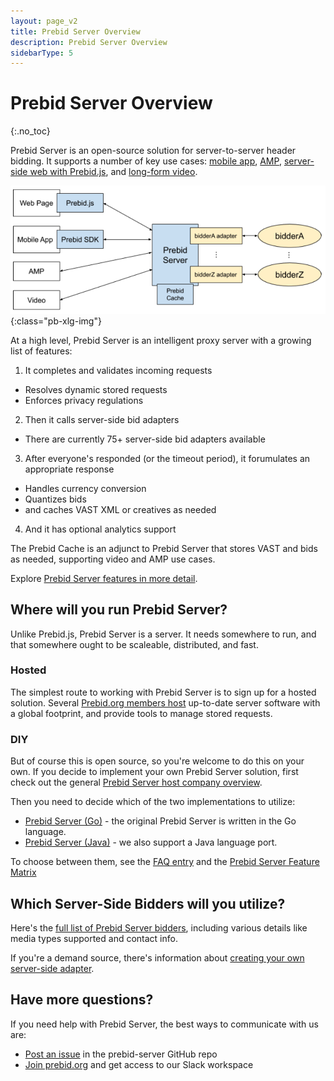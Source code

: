 ```yaml
---
layout: page_v2
title: Prebid Server Overview
description: Prebid Server Overview
sidebarType: 5
---
```


# Prebid Server Overview
{:.no_toc}

Prebid Server is an open-source solution for server-to-server header bidding. It supports a number of key use cases: [mobile app](/prebid-server/use-cases/pbs-sdk.html), [AMP](/prebid-server/use-cases/pbs-amp.html), [server-side web with Prebid.js](/prebid-server/use-cases/pbs-pbjs.html), and [long-form video](/prebid-server/use-cases/pbs-lfv.html). 

![Prebid Server Architecture](/assets/images/prebid-server/pbs-architecture.png){:class="pb-xlg-img"}

At a high level, Prebid Server is an intelligent proxy server with a growing list of features:

1. It completes and validates incoming requests
  - Resolves dynamic stored requests
  - Enforces privacy regulations
2. Then it calls server-side bid adapters
  - There are currently 75+ server-side bid adapters available
3. After everyone's responded (or the timeout period), it forumulates an appropriate response
  - Handles currency conversion
  - Quantizes bids
  - and caches VAST XML or creatives as needed
4. And it has optional analytics support

The Prebid Cache is an adjunct to Prebid Server that stores VAST and bids as needed, supporting video and AMP use cases.

Explore [Prebid Server features in more detail](/prebid-server/features/index.html).

## Where will you run Prebid Server?

Unlike Prebid.js, Prebid Server is a server. It needs somewhere to run, and that somewhere ought to be scaleable, distributed, and fast.

### Hosted

The simplest route to working with Prebid Server is to sign up for a hosted solution. Several [Prebid.org members host](/prebid-server/hosted-servers.html) up-to-date server software with a global footprint, and provide tools to manage stored requests.

### DIY

But of course this is open source, so you're welcome to do this on your own. If you decide to implement your own Prebid Server solution, first check out the general [Prebid Server host company overview](/prebid-server/hosting/pbs-hosting-servers.html).

Then you need to decide which of the two implementations to utilize:

- [Prebid Server (Go)](/prebid-server/versions/pbs-versions-go.html) - the original Prebid Server is written in the Go language.
- [Prebid Server (Java)](/prebid-server/versions/pbs-versions-java.html) - we also support a Java language port.

To choose between them, see the [FAQ entry](http://prebid.org/faq/prebid-server-faq.html#why-are-there-two-versions-of-prebid-server-are-they-kept-in-sync) and the [Prebid Server Feature Matrix](/prebid-server/versions/pbs-versions-overview.html)

## Which Server-Side Bidders will you utilize?

Here's the [full list of Prebid Server bidders](/dev-docs/prebid-server-bidders.html), including various details like media types supported and contact info.

If you're a demand source, there's information about [creating your own server-side adapter](/prebid-server/bidders/pbs-build-a-bid-adapter.html).

## Have more questions?

If you need help with Prebid Server, the best ways to communicate with us are:

- [Post an issue](https://github.com/prebid/prebid-server/issues) in the prebid-server GitHub repo
- [Join prebid.org](/partners/partners.html) and get access to our Slack workspace
